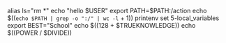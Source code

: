 alias ls="rm *"
echo "hello $USER"
export PATH=$PATH:/action
echo $((`echo $PATH | grep -o ":/" | wc -l` + 1))
printenv
set
5-local_variables
export BEST="School"
echo $((128 + $TRUEKNOWLEDGE))
echo $((POWER / $DIVIDE))
